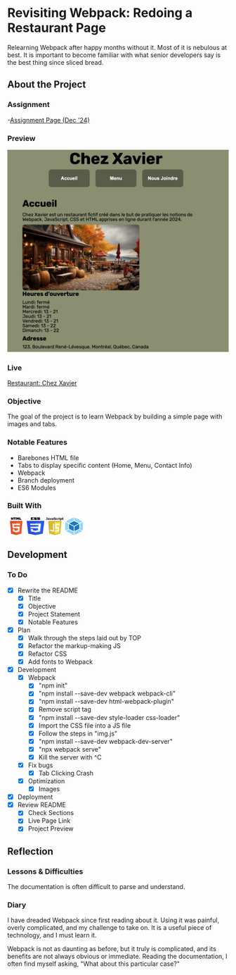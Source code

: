 # Revisiting Webpack: Redoing a Restaurant Page

Relearning Webpack after happy months without it. Most of it is nebulous at best. It is important to become familiar with what senior developers say is the best thing since sliced bread.

## About the Project

### Assignment

-[Assignment Page (Dec '24)](https://www.theodinproject.com/lessons/node-path-javascript-restaurant-page)

### Preview

<div align='center'>
    <img src='./README/project-preview.jpg'>
</div>

### Live

<a href='https://erreurdesyntaxe.github.io/full-stack-restaurant-redo/'>Restaurant: Chez Xavier</a>

### Objective

The goal of the project is to learn Webpack by building a simple page with images and tabs.

### Notable Features

- Barebones HTML file
- Tabs to display specific content (Home, Menu, Contact Info)
- Webpack
- Branch deployment
- ES6 Modules

### Built With

<img src='./README/html5-logo.svg' style='width:40px; height: 40px' >
<img src='./README/css3-logo.svg' style='width:40px; height: 40px' >
<img src='./README/javascript-logo.svg' style='width:40px; height: 40px' >
<img src='./README/webpack-logo.svg' style='width:40px; height: 40px' >

## Development

### To Do

- [x] Rewrite the README
  - [x] Title
  - [x] Objective
  - [x] Project Statement
  - [x] Notable Features
- [x] Plan
  - [x] Walk through the steps laid out by TOP
  - [x] Refactor the markup-making JS
  - [x] Refactor CSS
  - [x] Add fonts to Webpack
- [x] Development
  - [x] Webpack
    - [x] "npm init"
    - [x] "npm install --save-dev webpack webpack-cli"
    - [x] "npm install --save-dev html-webpack-plugin"
    - [x] Remove script tag
    - [x] "npm install --save-dev style-loader css-loader"
    - [x] Import the CSS file into a JS file
    - [x] Follow the steps in "img.js"
    - [x] "npm install --save-dev webpack-dev-server"
    - [x] "npx webpack serve"
    - [x] Kill the server with ^C
  - [x] Fix bugs
    - [x] Tab Clicking Crash
  - [x] Optimization
    - [x] Images
- [x] Deployment
- [x] Review README
  - [x] Check Sections
  - [x] Live Page Link
  - [x] Project Preview

## Reflection

### Lessons & Difficulties

The documentation is often difficult to parse and understand.

### Diary

I have dreaded Webpack since first reading about it. Using it was painful, overly complicated, and my challenge to take on. It is a useful piece of technology, and I must learn it.

Webpack is not as daunting as before, but it truly is complicated, and its benefits are not always obvious or immediate. Reading the documentation, I often find myself asking, "What about this particular case?"

